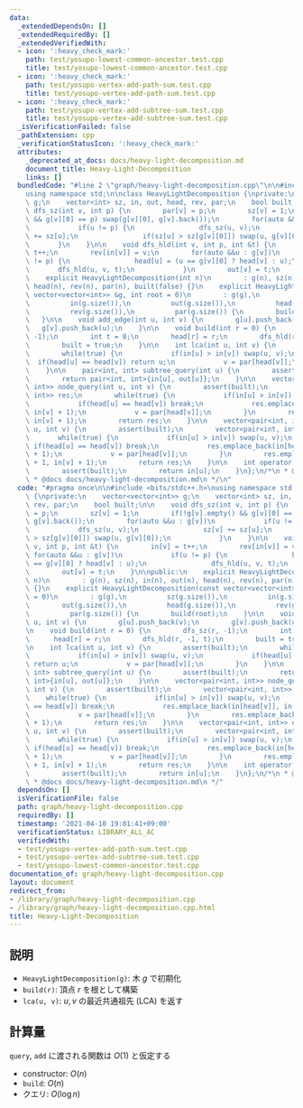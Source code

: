 ```yaml
---
data:
  _extendedDependsOn: []
  _extendedRequiredBy: []
  _extendedVerifiedWith:
  - icon: ':heavy_check_mark:'
    path: test/yosupo-lowest-common-ancestor.test.cpp
    title: test/yosupo-lowest-common-ancestor.test.cpp
  - icon: ':heavy_check_mark:'
    path: test/yosupo-vertex-add-path-sum.test.cpp
    title: test/yosupo-vertex-add-path-sum.test.cpp
  - icon: ':heavy_check_mark:'
    path: test/yosupo-vertex-add-subtree-sum.test.cpp
    title: test/yosupo-vertex-add-subtree-sum.test.cpp
  _isVerificationFailed: false
  _pathExtension: cpp
  _verificationStatusIcon: ':heavy_check_mark:'
  attributes:
    _deprecated_at_docs: docs/heavy-light-decomposition.md
    document_title: Heavy-Light-Decomposition
    links: []
  bundledCode: "#line 2 \"graph/heavy-light-decomposition.cpp\"\n\n#include <bits/stdc++.h>\n\
    using namespace std;\n\nclass HeavyLightDecomposition {\nprivate:\n    vector<vector<int>>\
    \ g;\n    vector<int> sz, in, out, head, rev, par;\n    bool built;\n\n    void\
    \ dfs_sz(int v, int p) {\n        par[v] = p;\n        sz[v] = 1;\n        if(!g[v].empty()\
    \ && g[v][0] == p) swap(g[v][0], g[v].back());\n        for(auto &&u : g[v])\n\
    \            if(u != p) {\n                dfs_sz(u, v);\n                sz[v]\
    \ += sz[u];\n                if(sz[u] > sz[g[v][0]]) swap(u, g[v][0]);\n     \
    \       }\n    }\n\n    void dfs_hld(int v, int p, int &t) {\n        in[v] =\
    \ t++;\n        rev[in[v]] = v;\n        for(auto &&u : g[v])\n            if(u\
    \ != p) {\n                head[u] = (u == g[v][0] ? head[v] : u);\n         \
    \       dfs_hld(u, v, t);\n            }\n        out[v] = t;\n    }\n\npublic:\n\
    \    explicit HeavyLightDecomposition(int n)\n        : g(n), sz(n), in(n), out(n),\
    \ head(n), rev(n), par(n), built(false) {}\n    explicit HeavyLightDecomposition(const\
    \ vector<vector<int>> &g, int root = 0)\n        : g(g),\n          sz(g.size()),\n\
    \          in(g.size()),\n          out(g.size()),\n          head(g.size()),\n\
    \          rev(g.size()),\n          par(g.size()) {\n        build(root);\n \
    \   }\n\n    void add_edge(int u, int v) {\n        g[u].push_back(v);\n     \
    \   g[v].push_back(u);\n    }\n\n    void build(int r = 0) {\n        dfs_sz(r,\
    \ -1);\n        int t = 0;\n        head[r] = r;\n        dfs_hld(r, -1, t);\n\
    \        built = true;\n    }\n\n    int lca(int u, int v) {\n        assert(built);\n\
    \        while(true) {\n            if(in[u] > in[v]) swap(u, v);\n          \
    \  if(head[u] == head[v]) return u;\n            v = par[head[v]];\n        }\n\
    \    }\n\n    pair<int, int> subtree_query(int u) {\n        assert(built);\n\
    \        return pair<int, int>{in[u], out[u]};\n    }\n\n    vector<pair<int,\
    \ int>> node_query(int u, int v) {\n        assert(built);\n        vector<pair<int,\
    \ int>> res;\n        while(true) {\n            if(in[u] > in[v]) swap(u, v);\n\
    \            if(head[u] == head[v]) break;\n            res.emplace_back(in[head[v]],\
    \ in[v] + 1);\n            v = par[head[v]];\n        }\n        res.emplace_back(in[u],\
    \ in[v] + 1);\n        return res;\n    }\n\n    vector<pair<int, int>> edge_query(int\
    \ u, int v) {\n        assert(built);\n        vector<pair<int, int>> res;\n \
    \       while(true) {\n            if(in[u] > in[v]) swap(u, v);\n           \
    \ if(head[u] == head[v]) break;\n            res.emplace_back(in[head[v]], in[v]\
    \ + 1);\n            v = par[head[v]];\n        }\n        res.emplace_back(in[u]\
    \ + 1, in[v] + 1);\n        return res;\n    }\n\n    int operator[](int u) {\n\
    \        assert(built);\n        return in[u];\n    }\n};\n/*\n * @brief Heavy-Light-Decomposition\n\
    \ * @docs docs/heavy-light-decomposition.md\n */\n"
  code: "#pragma once\n\n#include <bits/stdc++.h>\nusing namespace std;\n\nclass HeavyLightDecomposition\
    \ {\nprivate:\n    vector<vector<int>> g;\n    vector<int> sz, in, out, head,\
    \ rev, par;\n    bool built;\n\n    void dfs_sz(int v, int p) {\n        par[v]\
    \ = p;\n        sz[v] = 1;\n        if(!g[v].empty() && g[v][0] == p) swap(g[v][0],\
    \ g[v].back());\n        for(auto &&u : g[v])\n            if(u != p) {\n    \
    \            dfs_sz(u, v);\n                sz[v] += sz[u];\n                if(sz[u]\
    \ > sz[g[v][0]]) swap(u, g[v][0]);\n            }\n    }\n\n    void dfs_hld(int\
    \ v, int p, int &t) {\n        in[v] = t++;\n        rev[in[v]] = v;\n       \
    \ for(auto &&u : g[v])\n            if(u != p) {\n                head[u] = (u\
    \ == g[v][0] ? head[v] : u);\n                dfs_hld(u, v, t);\n            }\n\
    \        out[v] = t;\n    }\n\npublic:\n    explicit HeavyLightDecomposition(int\
    \ n)\n        : g(n), sz(n), in(n), out(n), head(n), rev(n), par(n), built(false)\
    \ {}\n    explicit HeavyLightDecomposition(const vector<vector<int>> &g, int root\
    \ = 0)\n        : g(g),\n          sz(g.size()),\n          in(g.size()),\n  \
    \        out(g.size()),\n          head(g.size()),\n          rev(g.size()),\n\
    \          par(g.size()) {\n        build(root);\n    }\n\n    void add_edge(int\
    \ u, int v) {\n        g[u].push_back(v);\n        g[v].push_back(u);\n    }\n\
    \n    void build(int r = 0) {\n        dfs_sz(r, -1);\n        int t = 0;\n  \
    \      head[r] = r;\n        dfs_hld(r, -1, t);\n        built = true;\n    }\n\
    \n    int lca(int u, int v) {\n        assert(built);\n        while(true) {\n\
    \            if(in[u] > in[v]) swap(u, v);\n            if(head[u] == head[v])\
    \ return u;\n            v = par[head[v]];\n        }\n    }\n\n    pair<int,\
    \ int> subtree_query(int u) {\n        assert(built);\n        return pair<int,\
    \ int>{in[u], out[u]};\n    }\n\n    vector<pair<int, int>> node_query(int u,\
    \ int v) {\n        assert(built);\n        vector<pair<int, int>> res;\n    \
    \    while(true) {\n            if(in[u] > in[v]) swap(u, v);\n            if(head[u]\
    \ == head[v]) break;\n            res.emplace_back(in[head[v]], in[v] + 1);\n\
    \            v = par[head[v]];\n        }\n        res.emplace_back(in[u], in[v]\
    \ + 1);\n        return res;\n    }\n\n    vector<pair<int, int>> edge_query(int\
    \ u, int v) {\n        assert(built);\n        vector<pair<int, int>> res;\n \
    \       while(true) {\n            if(in[u] > in[v]) swap(u, v);\n           \
    \ if(head[u] == head[v]) break;\n            res.emplace_back(in[head[v]], in[v]\
    \ + 1);\n            v = par[head[v]];\n        }\n        res.emplace_back(in[u]\
    \ + 1, in[v] + 1);\n        return res;\n    }\n\n    int operator[](int u) {\n\
    \        assert(built);\n        return in[u];\n    }\n};\n/*\n * @brief Heavy-Light-Decomposition\n\
    \ * @docs docs/heavy-light-decomposition.md\n */"
  dependsOn: []
  isVerificationFile: false
  path: graph/heavy-light-decomposition.cpp
  requiredBy: []
  timestamp: '2021-04-10 19:01:41+09:00'
  verificationStatus: LIBRARY_ALL_AC
  verifiedWith:
  - test/yosupo-vertex-add-path-sum.test.cpp
  - test/yosupo-vertex-add-subtree-sum.test.cpp
  - test/yosupo-lowest-common-ancestor.test.cpp
documentation_of: graph/heavy-light-decomposition.cpp
layout: document
redirect_from:
- /library/graph/heavy-light-decomposition.cpp
- /library/graph/heavy-light-decomposition.cpp.html
title: Heavy-Light-Decomposition
---
```

## 説明

- `HeavyLightDecomposition(g)`: 木 $g$ で初期化
- `build(r)`: 頂点 $r$ を根として構築
- `lca(u, v)`: $u,v$ の最近共通祖先 $(\mathrm{LCA})$ を返す

## 計算量

`query`, `add` に渡される関数は $O(1)$ と仮定する

- constructor: $O(n)$
- `build`: $O(n)$
- クエリ: $O(\log n)$